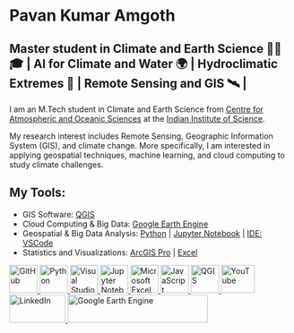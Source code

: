 # Pavan Kumar Amgoth
## Master student in Climate and Earth Science 👨‍🔬🎓 | AI for Climate and Water 🌍 | Hydroclimatic Extremes 🌊 | Remote Sensing and GIS 🛰️ |


I am an M.Tech student in Climate and Earth Science from [Centre for Atmospheric and Oceanic Sciences](https://caos.iisc.ac.in/) at the [Indian Institute of Science](https://iisc.ac.in/).

My research interest includes Remote Sensing, Geographic Information System (GIS), and climate change. More specifically, I am interested in applying geospatial techniques, machine learning, and cloud computing to study climate challenges.


## My Tools: 
- GIS Software: [QGIS]()
- Cloud Computing & Big Data: [Google Earth Engine](https://earthengine.google.com/)
- Geospatial & Big Data Analysis: [Python](https://docs.conda.io/en/latest/miniconda.html) | [Jupyter Notebook](https://jupyter.org/) | [IDE: VSCode](https://code.visualstudio.com/)
- Statistics and Visualizations: [ArcGIS Pro](https://www.esri.com/en-us/arcgis/products/arcgis-pro/overview) | [Excel](https://www.microsoft.com/en-ww/microsoft-365/excel)




<a href="https://github.com/pavankz">
    <img src="https://github.githubassets.com/images/modules/logos_page/GitHub-Mark.png" alt="GitHub" width="50" height="50">
</a>
<a href="https://www.python.org/">
    <img src="https://upload.wikimedia.org/wikipedia/commons/c/c3/Python-logo-notext.svg" alt="Python" width="50" height="50">
</a>
<a href="https://code.visualstudio.com/">
    <img src="https://upload.wikimedia.org/wikipedia/commons/9/9a/Visual_Studio_Code_1.35_icon.svg" alt="Visual Studio Code" width="50" height="50">
</a>
<a href="https://jupyter.org/">
    <img src="https://upload.wikimedia.org/wikipedia/commons/3/38/Jupyter_logo.svg" alt="Jupyter Notebook" width="50" height="50">
</a>
<a href="https://www.microsoft.com/en-us/microsoft-365/excel">
    <img src="https://upload.wikimedia.org/wikipedia/commons/3/34/Microsoft_Office_Excel_%282019%E2%80%93present%29.svg" alt="Microsoft Excel" width="50" height="50">
</a>
<a href="https://www.javascript.com/">
    <img src="https://upload.wikimedia.org/wikipedia/commons/9/99/Unofficial_JavaScript_logo_2.svg" alt="JavaScript" width="50" height="50">
</a>
<a href="https://www.qgis.org/">
    <img src="https://www.qgis.org/img/logosign.svg" alt="QGIS" width="50" height="50">
</a>
<a href="https://www.youtube.com/c/@pavankumaar__">
    <img src="https://upload.wikimedia.org/wikipedia/commons/4/42/YouTube_icon_%282013-2017%29.png" alt="YouTube" width="60" height="50">
</a>
<a href="https://www.linkedin.com/in/pavan-kumar-amgoth">
    <img src="https://upload.wikimedia.org/wikipedia/commons/0/01/LinkedIn_Logo.svg" alt="LinkedIn" width="100" height="50">
</a>

<a href="https://earthengine.google.com/">
    <img src="https://code.earthengine.google.com/images/GoogleEarthEngine_v1.png" alt="Google Earth Engine" width="250" height="50">
</a>



